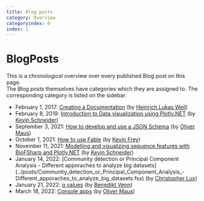 ```yaml
---
title: Blog posts
category: Overview
categoryindex: 0
index: 1
---
```


# BlogPosts

This is a chronological overview over every published Blog post on this page.  
The Blog posts themselves have categories which they are assigned to. The corresponding category is listed on the sidebar.

* February 1, 2017: [Creating a Documentation](..\posts\documentation.html) (by [Heinrich Lukas Weil](https://github.com/HLWeil))
* February 8, 2019: [Introduction to Data visualization using Plotly.NET](..\posts\WorkshopSeries_3_plotly.html) (by [Kevin Schneider](https://github.com/kMutagene))
* September 3, 2021: [How to develop and use a JSON Schema](..\posts\0_how2JSONSchema.html) (by [Oliver Maus](https://github.com/omaus))
* October 1, 2021: [How to use Fable](../posts/1_how2Fable.html) (by [Kevin Frey](https://github.com/Freymaurer))
* November 11, 2021: [Modelling and visualizing sequence features with BioFSharp and Plotly.NET](../posts/3_sequence_features.fsx) (by [Kevin Schneider](https://github.com/kMutagene))
* January 14, 2022: [Community detection or Principal Component Analysis - Different apporaches to analyze big datasets](../posts/Community_detection_or_Principal_Component_Analysis_- Different_apporaches_to_analyze_big_datasets.fsx) (by [Christopher Lux](https://github.com/LibraChris))
* January 21, 2022: [q values](../posts/4_qvalues.fsx) (by [Benedikt Venn](https://github.com/bvenn))
* March 18, 2022: [Console apps](../posts/consoleTools.fsx) (by [Oliver Maus](https://github.com/omaus))
